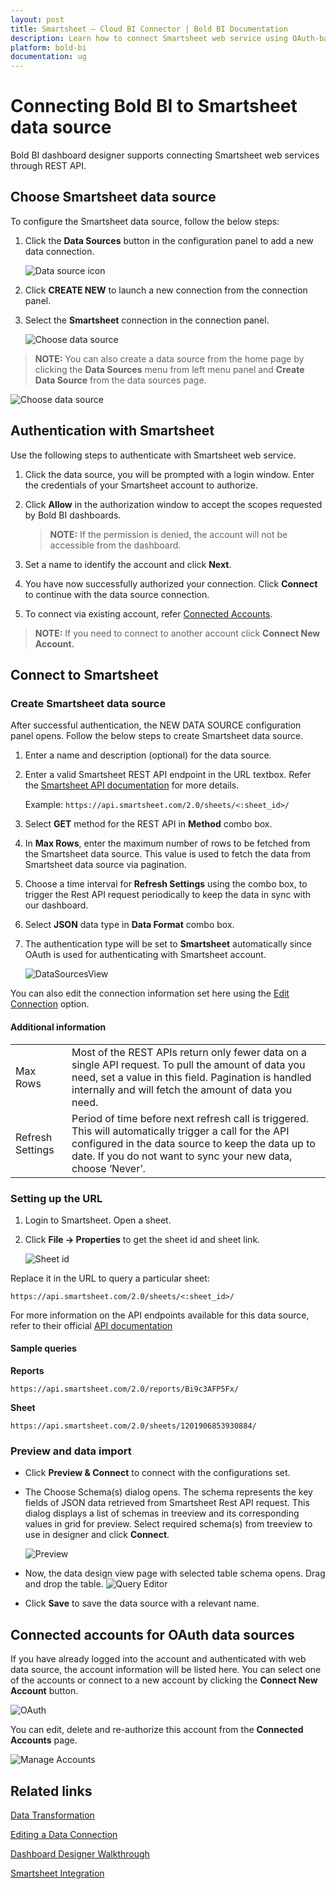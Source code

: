 ```yaml
---
layout: post
title: Smartsheet – Cloud BI Connector | Bold BI Documentation
description: Learn how to connect Smartsheet web service using OAuth-based authentication through REST API endpoint with Bold BI Cloud.
platform: bold-bi
documentation: ug
---
```


# Connecting Bold BI to Smartsheet data source

Bold BI dashboard designer supports connecting Smartsheet web services through REST API.

## Choose Smartsheet data source

To configure the Smartsheet data source, follow the below steps:

1. Click the **Data Sources** button in the configuration panel to add a new data connection.
   
   ![Data source icon](/static/assets/working-with-datasource/data-connectors/images/common/DataSourcesIcon.png)
   
2. Click **CREATE NEW** to launch a new connection from the connection panel.
3. Select the **Smartsheet** connection in the connection panel.

   ![Choose data source](/static/assets/working-with-datasource/data-connectors/images/smartsheet/ChooseDS.png)

> **NOTE:**  You can also create a data source from the home page by clicking the **Data Sources** menu from left menu panel and **Create Data Source** from the data sources page.

   ![Choose data source](/static/assets/working-with-datasource/data-connectors/images/smartsheet/ChooseDS_server.png)

## Authentication with Smartsheet
Use the following steps to authenticate with Smartsheet web service.

1. Click the data source, you will be prompted with a login window. Enter the credentials of your Smartsheet account to authorize.
2. Click **Allow** in the authorization window to accept the scopes requested by Bold BI dashboards.

   > **NOTE:**  If the permission is denied, the account will not be accessible from the dashboard.
   
3. Set a name to identify the account and click **Next**. 
4. You have now successfully authorized your connection. Click **Connect** to continue with the data source connection.
5. To connect via existing account, refer  [Connected Accounts](/working-with-data-source/data-connectors/smartsheet/#connected-accounts-for-oauth-data-sources).

> **NOTE:**  If you need to connect to another account click **Connect New Account.**

## Connect to Smartsheet
### Create Smartsheet data source
After successful authentication, the NEW DATA SOURCE configuration panel opens. Follow the below steps to create Smartsheet data source.
1. Enter a name and description (optional) for the data source.
2. Enter a valid Smartsheet REST API endpoint in the URL textbox. Refer the [Smartsheet API documentation](https://smartsheet-platform.github.io/api-docs/) for more details.

   Example: `https://api.smartsheet.com/2.0/sheets/<:sheet_id>/`  

3. Select **GET** method for the REST API in **Method** combo box.
4. In **Max Rows**, enter the maximum number of rows to be fetched from the Smartsheet data source. This value is used to fetch the data from Smartsheet data source via pagination.
5. Choose a time interval for **Refresh Settings** using the combo box, to trigger the Rest API request periodically to keep the data in sync with our dashboard.  
6. Select **JSON** data type in **Data Format** combo box.
7. The authentication type will be set to **Smartsheet** automatically since OAuth is used for authenticating with Smartsheet account.

    ![DataSourcesView](/static/assets/working-with-datasource/data-connectors/images/smartsheet/DataSourcesView.png)

You can also edit the connection information set here using the [Edit Connection](/working-with-data-source/editing-a-data-connection/) option.

#### Additional information
<table width="600">
<tr>
<td>
Max Rows
</td>
<td>
Most of the REST APIs return only fewer data on a single API request. To pull the amount of data you need, set a value in this field.  
Pagination is handled internally and will fetch the amount of data you need.
</td>
</tr>
<tr>
<td>
Refresh Settings
</td>
<td>
Period of time before next refresh call is triggered. This will automatically trigger a call for the API configured in the data source to keep the data up to date. If you do not want to sync your new data, choose ‘Never’.
</td>
</tr>
</table>

### Setting up the URL

1. Login to Smartsheet. Open a sheet.
2. Click **File -> Properties** to get the sheet id and sheet link.

   ![Sheet id](/static/assets/working-with-datasource/data-connectors/images/smartsheet/SmartSheet_SheetID.png)

Replace it in the URL to query a particular sheet:

`https://api.smartsheet.com/2.0/sheets/<:sheet_id>/`

For more information on the API endpoints available for this data source, refer to their official [API documentation](https://smartsheet-platform.github.io/api-docs/)

#### Sample queries
**Reports**

`https://api.smartsheet.com/2.0/reports/Bi9c3AFP5Fx/`


**Sheet**

`https://api.smartsheet.com/2.0/sheets/1201906853930884/`

### Preview and data import
* Click **Preview & Connect** to connect with the configurations set.
* The Choose Schema(s) dialog opens. The schema represents the key fields of JSON data retrieved from Smartsheet Rest API request. This dialog displays a list of schemas in treeview and its corresponding values in grid for preview. Select required schema(s) from treeview to use in designer and click **Connect**.

   ![Preview](/static/assets/working-with-datasource/data-connectors/images/common/Preview.png)

* Now, the data design view page with selected table schema opens. Drag and drop the table.
   ![Query Editor](/static/assets/working-with-datasource/data-connectors/images/common/QueryEditor.png)

* Click **Save** to save the data source with a relevant name.

## Connected accounts for OAuth data sources
If you have already logged into the account and authenticated with web data source, the account information will be listed here. You can select one of the accounts or connect to a new account by clicking the **Connect New Account** button.

   ![OAuth](/static/assets/working-with-datasource/data-connectors/images/smartsheet/OAuthDS.png)

You can edit, delete and re-authorize this account from the **Connected Accounts** page.

   ![Manage Accounts](/static/assets/working-with-datasource/data-connectors/images/smartsheet/ManageDS.png)

## Related links
[Data Transformation](/working-with-data-source/transforming-data/joining-table/)

[Editing a Data Connection](/working-with-data-source/editing-a-data-connection/)   

[Dashboard Designer Walkthrough](/getting-started/creating-dashboard/)

[Smartsheet Integration](https://www.boldbi.com/integrations/smartsheet?utm_source=syncfusion&utm_medium=documentation&utm_campaign=boldbismartsheetintegration)